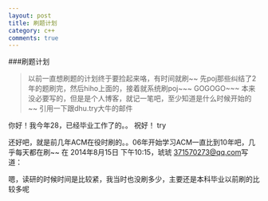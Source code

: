 ```yaml
---
layout: post
title: 刷题计划
category: c++
comments: true
---
```


###刷题计划
>以前一直想刷题的计划终于要捡起来咯，有时间就刷~~
>先poj那些纠结了2年的题刷完，然后hiho上面的，接着就系统刷poj~~~
>GOGOGO~~~
>本来没必要写的，但是是个人博客，就记一笔吧，至少知道是什么时候开始的~~
>引用一下跟dhu.try大牛的邮件

你好！我今年28，已经毕业工作了的。。
祝好！
try

还好吧，就是前几年ACM在役时刷的。。06年开始学习ACM一直比到10年吧，几乎每天都在刷~~
在 2014年8月15日 下午10:15，琥琥 <371570273@qq.com>写道：

嗯，读研的时候时间是比较紧，我当时也没刷多少，主要还是本科毕业以前刷的比较多呢
